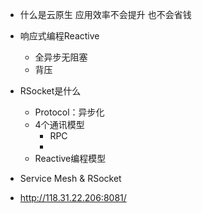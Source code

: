 - 什么是云原生 应用效率不会提升 也不会省钱

- 响应式编程Reactive
  - 全异步无阻塞
  - 背压
- RSocket是什么
  - Protocol：异步化
  - 4个通讯模型
    - RPC
    - 
  - Reactive编程模型
- Service Mesh & RSocket
- http://118.31.22.206:8081/ 